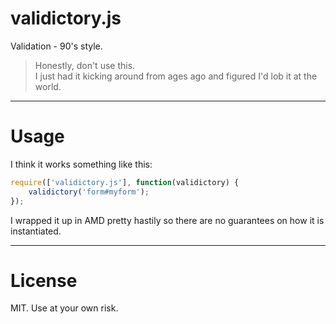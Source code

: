 validictory.js
==============

Validation - 90's style.

> Honestly, don't use this.  
> I just had it kicking around from ages ago and figured I'd lob it at the world.


---

Usage
=======

I think it works something like this:

```JavaScript
require(['validictory.js'], function(validictory) {
	validictory('form#myform');
});
```

I wrapped it up in AMD pretty hastily so there are no guarantees on how it is instantiated.

---

License
=======

MIT. Use at your own risk.
